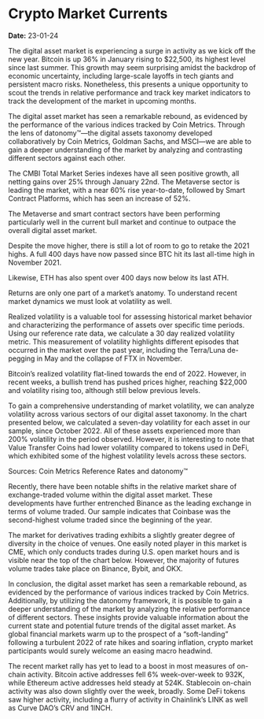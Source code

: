 # Crypto Market Currents

**Date:** 23-01-24

The digital asset market is experiencing a surge in activity as we kick off the new year. Bitcoin is up 36% in January rising to $22,500, its highest level since last summer. This growth may seem surprising amidst the backdrop of economic uncertainty, including large-scale layoffs in tech giants and persistent macro risks. Nonetheless, this presents a unique opportunity to scout the trends in relative performance and track key market indicators to track the development of the market in upcoming months.

The digital asset market has seen a remarkable rebound, as evidenced by the performance of the various indices tracked by Coin Metrics. Through the lens of datonomy™—the digital assets taxonomy developed collaboratively by Coin Metrics, Goldman Sachs, and MSCI—we are able to gain a deeper understanding of the market by analyzing and contrasting different sectors against each other.

The CMBI Total Market Series indexes have all seen positive growth, all netting gains over 25% through January 22nd. The Metaverse sector is leading the market, with a near 60% rise year-to-date, followed by Smart Contract Platforms, which has seen an increase of 52%.

The Metaverse and smart contract sectors have been performing particularly well in the current bull market and continue to outpace the overall digital asset market.

Despite the move higher, there is still a lot of room to go to retake the 2021 highs. A full 400 days have now passed since BTC hit its last all-time high in November 2021.

Likewise, ETH has also spent over 400 days now below its last ATH.

Returns are only one part of a market’s anatomy. To understand recent market dynamics we must look at volatility as well.

Realized volatility is a valuable tool for assessing historical market behavior and characterizing the performance of assets over specific time periods. Using our reference rate data, we calculate a 30 day realized volatility metric. This measurement of volatility highlights different episodes that occurred in the market over the past year, including the Terra/Luna de-pegging in May and the collapse of FTX in November.

Bitcoin’s realized volatility flat-lined towards the end of 2022. However, in recent weeks, a bullish trend has pushed prices higher, reaching $22,000 and volatility rising too, although still below previous levels.

To gain a comprehensive understanding of market volatility, we can analyze volatility across various sectors of our digital asset taxonomy. In the chart presented below, we calculated a seven-day volatility for each asset in our sample, since October 2022. All of these assets experienced more than 200% volatility in the period observed. However, it is interesting to note that Value Transfer Coins had lower volatility compared to tokens used in DeFi, which exhibited some of the highest volatility levels across these sectors.

Sources: Coin Metrics Reference Rates and datonomy™

Recently, there have been notable shifts in the relative market share of exchange-traded volume within the digital asset market. These developments have further entrenched Binance as the leading exchange in terms of volume traded. Our sample indicates that Coinbase was the second-highest volume traded since the beginning of the year.

The market for derivatives trading exhibits a slightly greater degree of diversity in the choice of venues. One easily noted player in this market is CME, which only conducts trades during U.S. open market hours and is visible near the top of the chart below. However, the majority of futures volume trades take place on Binance, Bybit, and OKX.

In conclusion, the digital asset market has seen a remarkable rebound, as evidenced by the performance of various indices tracked by Coin Metrics. Additionally, by utilizing the datonomy framework, it is possible to gain a deeper understanding of the market by analyzing the relative performance of different sectors. These insights provide valuable information about the current state and potential future trends of the digital asset market. As global financial markets warm up to the prospect of a “soft-landing” following a turbulent 2022 of rate hikes and soaring inflation, crypto market participants would surely welcome an easing macro headwind.

The recent market rally has yet to lead to a boost in most measures of on-chain activity. Bitcoin active addresses fell 6% week-over-week to 932K, while Ethereum active addresses held steady at 524K. Stablecoin on-chain activity was also down slightly over the week, broadly. Some DeFi tokens saw higher activity, including a flurry of activity in Chainlink’s LINK as well as Curve DAO’s CRV and 1INCH.